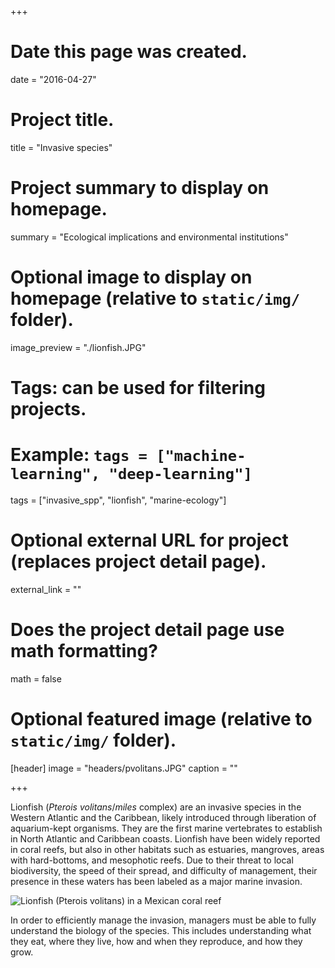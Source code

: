 +++
# Date this page was created.
date = "2016-04-27"

# Project title.
title = "Invasive species"

# Project summary to display on homepage.
summary = "Ecological implications and environmental institutions"

# Optional image to display on homepage (relative to `static/img/` folder).
image_preview = "./lionfish.JPG"

# Tags: can be used for filtering projects.
# Example: `tags = ["machine-learning", "deep-learning"]`
tags = ["invasive_spp", "lionfish", "marine-ecology"]

# Optional external URL for project (replaces project detail page).
external_link = ""

# Does the project detail page use math formatting?
math = false

# Optional featured image (relative to `static/img/` folder).
[header]
image = "headers/pvolitans.JPG"
caption = ""

+++

Lionfish (*Pterois volitans*/*miles* complex) are an invasive species in the Western Atlantic and the Caribbean, likely introduced through liberation of aquarium-kept organisms. They are the first marine vertebrates to establish in North Atlantic and Caribbean coasts. Lionfish have been widely reported in coral reefs, but also in other habitats such as estuaries, mangroves, areas with hard-bottoms, and mesophotic reefs. Due to their threat to local biodiversity, the speed of their spread, and difficulty of management, their presence in these waters has been labeled as a major marine invasion.

![Lionfish (*Pterois volitans*) in a Mexican coral reef](/project/lionfish_files/lionfish.JPG)

In order to efficiently manage the invasion, managers must be able to fully understand the biology of the species. This includes understanding what they eat, where they live, how and when they reproduce, and how they grow.

